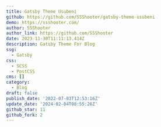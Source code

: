 ```yaml
---
title: Gatsby Theme Usubeni
github: https://github.com/SSShooter/gatsby-theme-usubeni
demo: https://ssshooter.com/
author: SSShooter
author_link: https://github.com/SSShooter
date: 2023-11-30T11:11:13.414Z
description: Gatsby Theme For Blog
ssg:
  - Gatsby
css:
  - SCSS
  - PostCSS
cms: []
category:
  - Blog
draft: false
publish_date: '2022-07-03T12:53:16Z'
update_date: '2024-02-04T08:55:26Z'
github_star: 11
github_fork: 2
---
```

